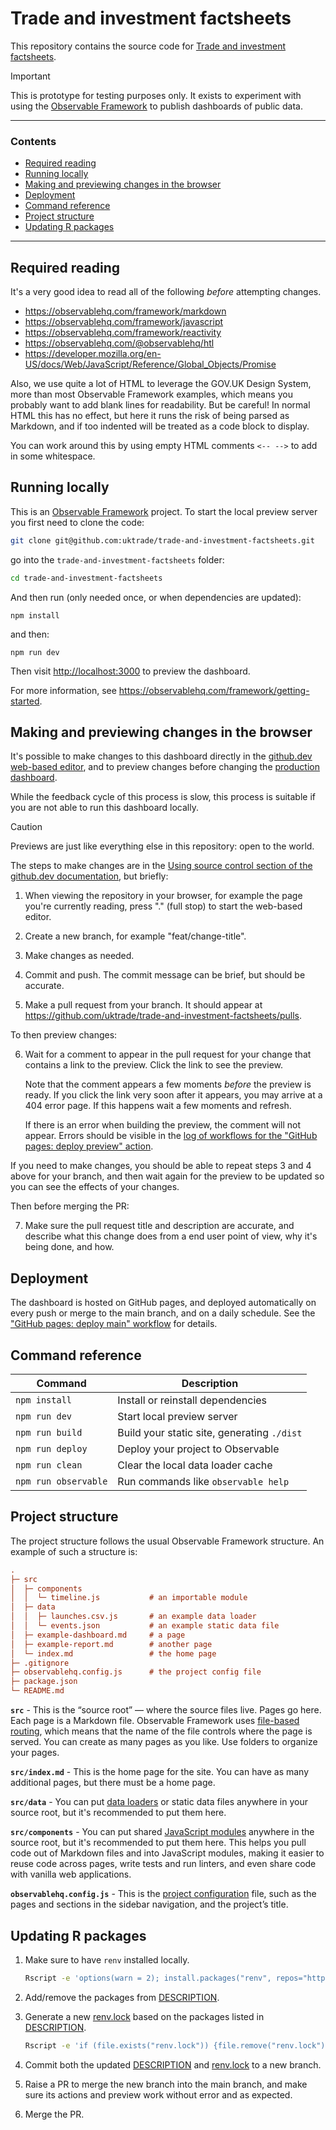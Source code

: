 # Trade and investment factsheets

This repository contains the source code for <a href="https://trade-and-investment-factsheets.docs.trade.gov.uk/">Trade and investment factsheets</a>.

> [!IMPORTANT]  
> This is prototype for testing purposes only. It exists to experiment with using the [Observable Framework](https://observablehq.com/framework) to publish dashboards of public data.

---

### Contents

- [Required reading](#required-reading)
- [Running locally](#running-locally)
- [Making and previewing changes in the browser](#making-and-previewing-changes-in-the-browser)
- [Deployment](#deployment)
- [Command reference](#command-reference)
- [Project structure](#project-structure)
- [Updating R packages](#updating-r-packages)

---

## Required reading

It's a very good idea to read all of the following _before_ attempting changes.

- https://observablehq.com/framework/markdown
- https://observablehq.com/framework/javascript
- https://observablehq.com/framework/reactivity
- https://observablehq.com/@observablehq/htl
- https://developer.mozilla.org/en-US/docs/Web/JavaScript/Reference/Global_Objects/Promise

Also, we use quite a lot of HTML to leverage the GOV.UK Design System, more than most Observable Framework examples, which means you probably want to add blank lines for readability. But be careful! In normal HTML this has no effect, but here it runs the risk of being parsed as Markdown, and if too indented will be treated as a code block to display.

You can work around this by using empty HTML comments `<-- -->` to add in some whitespace.


## Running locally

This is an [Observable Framework](https://observablehq.com/framework) project. To start the local preview server you first need to clone the code:

```bash
git clone git@github.com:uktrade/trade-and-investment-factsheets.git
```

go into the `trade-and-investment-factsheets` folder:

```bash
cd trade-and-investment-factsheets
```

And then run (only needed once, or when dependencies are updated):

```
npm install
```

and then:

```
npm run dev
```

Then visit <http://localhost:3000> to preview the dashboard.

For more information, see <https://observablehq.com/framework/getting-started>.


## Making and previewing changes in the browser

It's possible to make changes to this dashboard directly in the [github.dev web-based editor](https://docs.github.com/en/codespaces/the-githubdev-web-based-editor), and to preview changes before changing the [production dashboard](https://trade-and-investment-factsheets.docs.trade.gov.uk/). 

While the feedback cycle of this process is slow, this process is suitable if you are not able to run this dashboard locally.

> [!CAUTION]  
> Previews are just like everything else in this repository: open to the world.

The steps to make changes are in the [Using source control section of the github.dev documentation](https://docs.github.com/en/codespaces/the-githubdev-web-based-editor#using-source-control), but briefly:

1. When viewing the repository in your browser, for example the page you're currently reading, press "." (full stop) to start the web-based editor.

2. Create a new branch, for example "feat/change-title". 

3. Make changes as needed.

4. Commit and push. The commit message can be brief, but should be accurate.

5. Make a pull request from your branch. It should appear at https://github.com/uktrade/trade-and-investment-factsheets/pulls.

To then preview changes:

6. Wait for a comment to appear in the pull request for your change that contains a link to the preview. Click the link to see the preview.

   Note that the comment appears a few moments _before_ the preview is ready. If you click the link very soon after it appears, you may arrive at a 404 error page. If this happens wait a few moments and refresh.

   If there is an error when building the preview, the comment will not appear. Errors should be visible in the [log of workflows for the "GitHub pages: deploy preview" action](https://github.com/uktrade/trade-and-investment-factsheets/actions/workflows/github-pages-deploy-preview.yml).

If you need to make changes, you should be able to repeat steps 3 and 4 above for your branch, and then wait again for the preview to be updated so you can see the effects of your changes.

Then before merging the PR:

7. Make sure the pull request title and description are accurate, and describe what this change does from a end user point of view, why it's being done, and how.


## Deployment

The dashboard is hosted on GitHub pages, and deployed automatically on every push or merge to the main branch, and on a daily schedule. See the ["GitHub pages: deploy main" workflow](.github/workflows/github-pages-deploy-main.yml) for details.


## Command reference

| Command           | Description                                              |
| ----------------- | -------------------------------------------------------- |
| `npm install`            | Install or reinstall dependencies                        |
| `npm run dev`        | Start local preview server                               |
| `npm run build`      | Build your static site, generating `./dist`              |
| `npm run deploy`     | Deploy your project to Observable                        |
| `npm run clean`      | Clear the local data loader cache                        |
| `npm run observable` | Run commands like `observable help`                      |


## Project structure

The project structure follows the usual Observable Framework structure. An example of such a structure is:

```ini
.
├─ src
│  ├─ components
│  │  └─ timeline.js           # an importable module
│  ├─ data
│  │  ├─ launches.csv.js       # an example data loader
│  │  └─ events.json           # an example static data file
│  ├─ example-dashboard.md     # a page
│  ├─ example-report.md        # another page
│  └─ index.md                 # the home page
├─ .gitignore
├─ observablehq.config.js      # the project config file
├─ package.json
└─ README.md
```

**`src`** - This is the “source root” — where the source files live. Pages go here. Each page is a Markdown file. Observable Framework uses [file-based routing](https://observablehq.com/framework/routing), which means that the name of the file controls where the page is served. You can create as many pages as you like. Use folders to organize your pages.

**`src/index.md`** - This is the home page for the site. You can have as many additional pages, but there must be a home page.

**`src/data`** - You can put [data loaders](https://observablehq.com/framework/loaders) or static data files anywhere in your source root, but it's recommended to put them here.

**`src/components`** - You can put shared [JavaScript modules](https://observablehq.com/framework/javascript/imports) anywhere in the source root, but it's recommended to put them here. This helps you pull code out of Markdown files and into JavaScript modules, making it easier to reuse code across pages, write tests and run linters, and even share code with vanilla web applications.

**`observablehq.config.js`** - This is the [project configuration](https://observablehq.com/framework/config) file, such as the pages and sections in the sidebar navigation, and the project’s title.


## Updating R packages

1. Make sure to have `renv` installed locally.

   ```bash
   Rscript -e 'options(warn = 2); install.packages("renv", repos="https://cloud.r-project.org")'
   ```

2. Add/remove the packages from [DESCRIPTION](./DESCRIPTION).

3. Generate a new [renv.lock](./renv.lock) based on the packages listed in [DESCRIPTION](./DESCRIPTION).

   ```bash
   Rscript -e 'if (file.exists("renv.lock")) {file.remove("renv.lock")}; renv::settings$snapshot.type("explicit"); renv::install(library=tempdir(), lock=TRUE)'
   ```

4. Commit both the updated [DESCRIPTION](./DESCRIPTION) and [renv.lock](./renv.lock) to a new branch.

5. Raise a PR to merge the new branch into the main branch, and make sure its actions and preview work without error and as expected.

6. Merge the PR.
